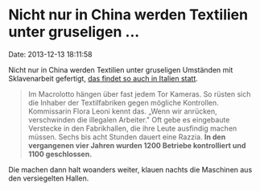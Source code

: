 Nicht nur in China werden Textilien unter gruseligen \...
=========================================================

Date: 2013-12-13 18:11:58

Nicht nur in China werden Textilien unter gruseligen Umständen mit
Sklavenarbeit gefertigt, [das findet so auch in Italien
statt](http://www.fr-online.de/panorama/scheiss-seo-immer,1472782,25580924.html).

> Im Macrolotto hängen über fast jedem Tor Kameras. So rüsten sich die
> Inhaber der Textilfabriken gegen mögliche Kontrollen. Kommissarin
> Flora Leoni kennt das. „Wenn wir anrücken, verschwinden die illegalen
> Arbeiter." Oft gebe es eingebaute Verstecke in den Fabrikhallen, die
> ihre Leute ausfindig machen müssen. Sechs bis acht Stunden dauert eine
> Razzia. **In den vergangenen vier Jahren wurden 1200 Betriebe
> kontrolliert und 1100 geschlossen.**

Die machen dann halt woanders weiter, klauen nachts die Maschinen aus
den versiegelten Hallen.
